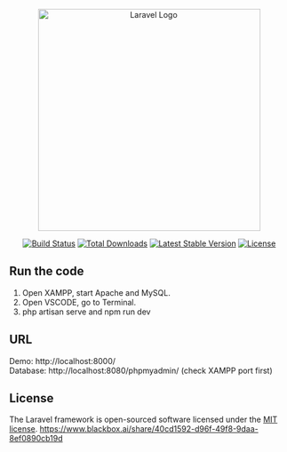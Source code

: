 <p align="center"><a href="https://laravel.com" target="_blank"><img src="https://raw.githubusercontent.com/laravel/art/master/logo-lockup/5%20SVG/2%20CMYK/1%20Full%20Color/laravel-logolockup-cmyk-red.svg" width="400" alt="Laravel Logo"></a></p>

<p align="center">
<a href="https://github.com/laravel/framework/actions"><img src="https://github.com/laravel/framework/workflows/tests/badge.svg" alt="Build Status"></a>
<a href="https://packagist.org/packages/laravel/framework"><img src="https://img.shields.io/packagist/dt/laravel/framework" alt="Total Downloads"></a>
<a href="https://packagist.org/packages/laravel/framework"><img src="https://img.shields.io/packagist/v/laravel/framework" alt="Latest Stable Version"></a>
<a href="https://packagist.org/packages/laravel/framework"><img src="https://img.shields.io/packagist/l/laravel/framework" alt="License"></a>
</p>

## Run the code

1. Open XAMPP, start Apache and MySQL.
2. Open VSCODE, go to Terminal.
3. php artisan serve and npm run dev

## URL

Demo: http://localhost:8000/ </br>
Database: http://localhost:8080/phpmyadmin/ (check XAMPP port first)

## License

The Laravel framework is open-sourced software licensed under the [MIT license](https://opensource.org/licenses/MIT).
https://www.blackbox.ai/share/40cd1592-d96f-49f8-9daa-8ef0890cb19d
